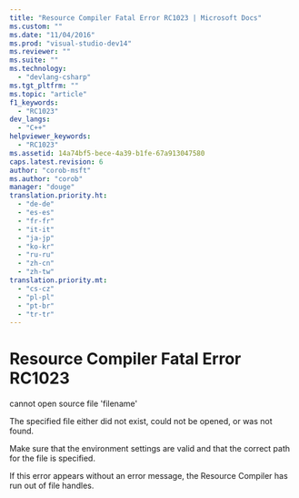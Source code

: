 ```yaml
---
title: "Resource Compiler Fatal Error RC1023 | Microsoft Docs"
ms.custom: ""
ms.date: "11/04/2016"
ms.prod: "visual-studio-dev14"
ms.reviewer: ""
ms.suite: ""
ms.technology: 
  - "devlang-csharp"
ms.tgt_pltfrm: ""
ms.topic: "article"
f1_keywords: 
  - "RC1023"
dev_langs: 
  - "C++"
helpviewer_keywords: 
  - "RC1023"
ms.assetid: 14a74bf5-bece-4a39-b1fe-67a913047580
caps.latest.revision: 6
author: "corob-msft"
ms.author: "corob"
manager: "douge"
translation.priority.ht: 
  - "de-de"
  - "es-es"
  - "fr-fr"
  - "it-it"
  - "ja-jp"
  - "ko-kr"
  - "ru-ru"
  - "zh-cn"
  - "zh-tw"
translation.priority.mt: 
  - "cs-cz"
  - "pl-pl"
  - "pt-br"
  - "tr-tr"
---
```

# Resource Compiler Fatal Error RC1023
cannot open source file 'filename'  
  
 The specified file either did not exist, could not be opened, or was not found.  
  
 Make sure that the environment settings are valid and that the correct path for the file is specified.  
  
 If this error appears without an error message, the Resource Compiler has run out of file handles.